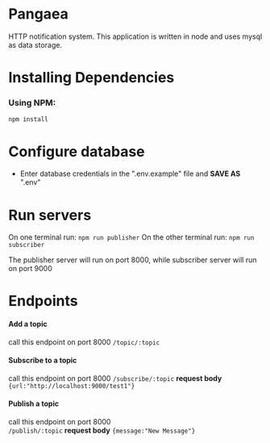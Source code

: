# Pangaea
HTTP notification system.
This application is written in node and uses mysql as data storage.
# Installing Dependencies
### Using NPM:
`npm install`
# Configure database
* Enter database credentials in the ".env.example" file and **SAVE AS** ".env"
# Run servers
On one terminal run:
`npm run publisher`
On the other terminal run:
`npm run subscriber`

The publisher server will run on port 8000, while subscriber server will run on port 9000
# Endpoints
#### Add a topic
call this endpoint on port 8000
`/topic/:topic`

#### Subscribe to a topic
call this endpoint on port 8000
`/subscribe/:topic` **request body**
`{url:"http://localhost:9000/test1"}`

#### Publish a topic
call this endpoint on port 8000 <br>
`/publish/:topic` **request body**
`{message:"New Message"}`

